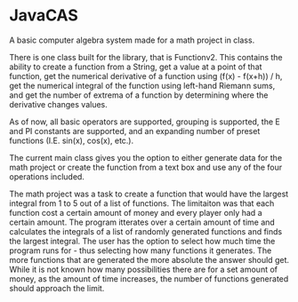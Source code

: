# JavaCAS
A basic computer algebra system made for a math project in class.

There is one class built for the library, that is Functionv2. This contains the ability to create a function from a String,
get a value at a point of that function, get the numerical derivative of a function using (f(x) - f(x+h)) / h,
get the numerical integral of the function using left-hand Riemann sums,
and get the number of extrema of a function by determining where the derivative changes values.

As of now, all basic operators are supported, grouping is supported, the E and PI constants are supported, and an expanding
number of preset functions (I.E. sin(x), cos(x), etc.).
 
The current main class gives you the option to either generate data for the math project or create the function from a text box and use any of the four operations included.

The math project was a task to create a function that would have the largest integral from 1 to 5 out of a list of functions. The limitaiton was that each function cost a certain amount of money and every player only had a certain amount. The program itterates over a certain amount of time and calculates the integrals of a list of randomly generated functions and finds the largest integral. The user has the option to select how much time the program runs for - thus selecting how many functions it generates. The more functions that are generated the more absolute the answer should get. While it is not known how many possibilities there are for a set amount of money, as the amount of time increases, the number of functions generated should approach the limit. 
